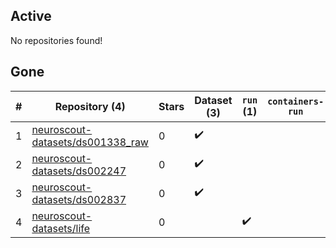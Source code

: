 ## Active
No repositories found!

## Gone
| # | Repository (4) | Stars | Dataset (3) | `run` (1) | `containers-run` |
| --- | --- | --- | --- | --- | --- |
| 1 | [neuroscout-datasets/ds001338_raw](https://github.com/neuroscout-datasets/ds001338_raw) | 0 | :heavy_check_mark: |  |  |
| 2 | [neuroscout-datasets/ds002247](https://github.com/neuroscout-datasets/ds002247) | 0 | :heavy_check_mark: |  |  |
| 3 | [neuroscout-datasets/ds002837](https://github.com/neuroscout-datasets/ds002837) | 0 | :heavy_check_mark: |  |  |
| 4 | [neuroscout-datasets/life](https://github.com/neuroscout-datasets/life) | 0 |  | :heavy_check_mark: |  |
